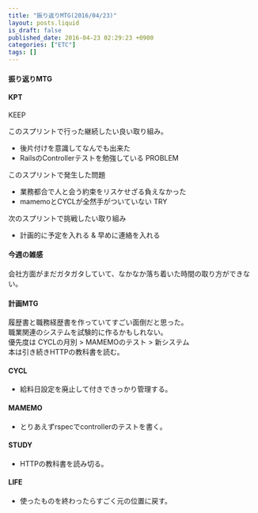 ```yaml
---
title: "振り返りMTG(2016/04/23)"
layout: posts.liquid
is_draft: false
published_date: 2016-04-23 02:29:23 +0900
categories: ["ETC"]
tags: []
---
```


#### 振り返りMTG
#### KPT
KEEP

このスプリントで行った継続したい良い取り組み。

- 後片付けを意識してなんでも出来た
- RailsのControllerテストを勉強している
PROBLEM

このスプリントで発生した問題

- 業務都合で人と会う約束をリスケせざる負えなかった
- mamemoとCYCLが全然手がついていない
TRY

次のスプリントで挑戦したい取り組み

- 計画的に予定を入れる & 早めに連絡を入れる
#### 今週の雑感
会社方面がまだガタガタしていて、なかなか落ち着いた時間の取り方ができない。

#### 計画MTG
履歴書と職務経歴書を作っていてすごい面倒だと思った。  
職業関連のシステムを試験的に作るかもしれない。  
優先度は CYCLの月別 \> MAMEMOのテスト \> 新システム&nbsp;  
本は引き続きHTTPの教科書を読む。

#### CYCL
- 給料日設定を廃止して付きできっかり管理する。
#### MAMEMO
- とりあえずrspecでcontrollerのテストを書く。
#### STUDY
- HTTPの教科書を読み切る。
#### LIFE
- 使ったものを終わったらすごく元の位置に戻す。

